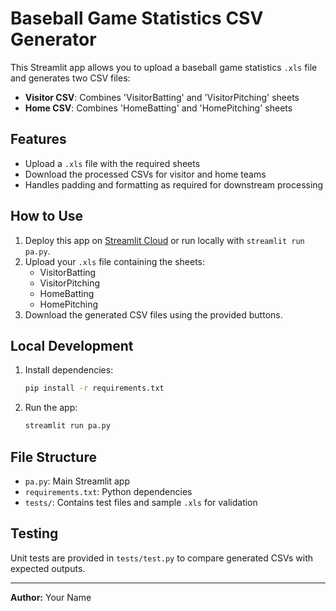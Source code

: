 # Baseball Game Statistics CSV Generator

This Streamlit app allows you to upload a baseball game statistics `.xls` file and generates two CSV files:
- **Visitor CSV**: Combines 'VisitorBatting' and 'VisitorPitching' sheets
- **Home CSV**: Combines 'HomeBatting' and 'HomePitching' sheets

## Features
- Upload a `.xls` file with the required sheets
- Download the processed CSVs for visitor and home teams
- Handles padding and formatting as required for downstream processing

## How to Use
1. Deploy this app on [Streamlit Cloud](https://streamlit.io/cloud) or run locally with `streamlit run pa.py`.
2. Upload your `.xls` file containing the sheets:
    - VisitorBatting
    - VisitorPitching
    - HomeBatting
    - HomePitching
3. Download the generated CSV files using the provided buttons.

## Local Development
1. Install dependencies:
    ```sh
    pip install -r requirements.txt
    ```
2. Run the app:
    ```sh
    streamlit run pa.py
    ```

## File Structure
- `pa.py`: Main Streamlit app
- `requirements.txt`: Python dependencies
- `tests/`: Contains test files and sample `.xls` for validation

## Testing
Unit tests are provided in `tests/test.py` to compare generated CSVs with expected outputs.

---

**Author:** Your Name
